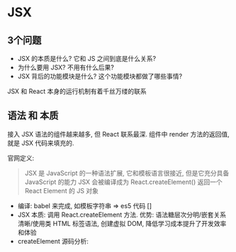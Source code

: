 # JSX

## 3个问题

* JSX 的本质是什么? 它和 JS 之间到底是什么关系?
* 为什么要用 JSX?  不用有什么后果?
* JSX 背后的功能模块是什么? 这个功能模块都做了哪些事情?

JSX 和 React 本身的运行机制有着千丝万缕的联系

## 语法 和 本质

接入 JSX 语法的组件越来越多, 但 React 联系最深.
组件中 render 方法的返回值, 就是 JSX 代码来填充的.

官网定义:
> JSX 是 JavaScript 的一种语法扩展, 它和模板语言很接近, 但是它充分具备 JavaScript 的能力
> JSX 会被编译成为 React.createElement() 返回一个 React Element 的 JS 对象

* 编译: babel 来完成, 如模板字符串 => es5 代码 []
* JSX 本质: 调用 React.createElement 方法. 优势: 语法糖层次分明/嵌套关系清晰/使用类 HTML 标签语法, 创建虚拟 DOM, 降低学习成本提升了开发效率和体验
* createElement 源码分析:
